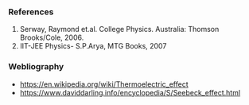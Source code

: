 ### References 

1. Serway, Raymond et.al. College Physics. Australia: Thomson Brooks/Cole, 2006.
2. IIT-JEE Physics- S.P.Arya, MTG Books, 2007

### Webliography
- https://en.wikipedia.org/wiki/Thermoelectric_effect
- https://www.daviddarling.info/encyclopedia/S/Seebeck_effect.html
